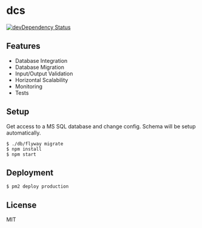# dcs
[![devDependency Status](https://david-dm.org/sebastiankr/dcs/dev-status.svg)](https://david-dm.org/sebastiankr/dcs#info=devDependencies)

## Features

- Database Integration
- Database Migration
- Input/Output Validation
- Horizontal Scalability
- Monitoring
- Tests

## Setup

Get access to a MS SQL database and change config. Schema will be setup automatically.
    
    $ ./db/flyway migrate
    $ npm install
    $ npm start

## Deployment

    $ pm2 deploy production

## License

MIT
